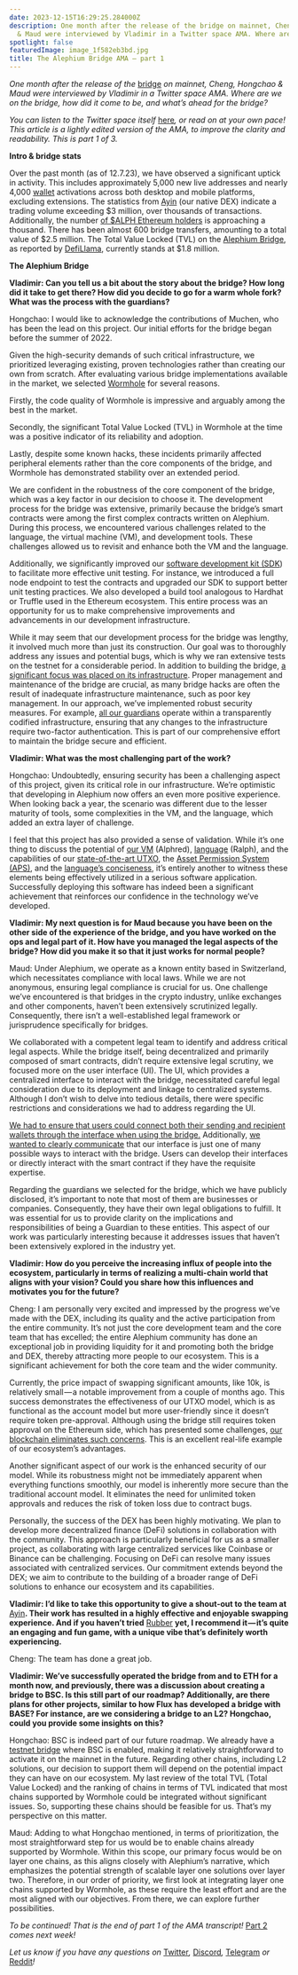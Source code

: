 ```yaml
---
date: 2023-12-15T16:29:25.284000Z
description: One month after the release of the bridge on mainnet, Cheng, Hongchao
  & Maud were interviewed by Vladimir in a Twitter space AMA. Where are…
spotlight: false
featuredImage: image_1f582eb3bd.jpg
title: The Alephium Bridge AMA — part 1
---
```


_One month after the release of the_ [bridge](https://bridge.alephium.org/#/transfer) _on mainnet, Cheng, Hongchao & Maud were interviewed by Vladimir in a Twitter space AMA. Where are we on the bridge, how did it come to be, and what’s ahead for the bridge?_

_You can listen to the Twitter space itself_ [here](https://twitter.com/i/spaces/1mrGmydQreMGy)_, or read on at your own pace! This article is a lightly edited version of the AMA, to improve the clarity and readability. This is part 1 of 3._

**Intro & bridge stats**

Over the past month (as of 12.7.23), we have observed a significant uptick in activity. This includes approximately 5,000 new live addresses and nearly 4,000 [wallet](/wallets) activations across both desktop and mobile platforms, excluding extensions. The statistics from [Ayin](https://ayin.app/) (our native DEX) indicate a trading volume exceeding \$3 million, over thousands of transactions. Additionally, the number [of $ALPH Ethereum holders](https://etherscan.io/token/0x590f820444fa3638e022776752c5eef34e2f89a6) is approaching a thousand. There has been almost 600 bridge transfers, amounting to a total value of \$2.5 million. The Total Value Locked (TVL) on the [Alephium Bridge](https://bridge.alephium.org/#/transfer), as reported by [DefiLlama](https://defillama.com/protocol/alephium-bridge), currently stands at \$1.8 million.

**The Alephium Bridge**

**Vladimir: Can you tell us a bit about the story about the bridge? How long did it take to get there? How did you decide to go for a warm whole fork? What was the process with the guardians?**

Hongchao: I would like to acknowledge the contributions of Muchen, who has been the lead on this project. Our initial efforts for the bridge began before the summer of 2022.

Given the high-security demands of such critical infrastructure, we prioritized leveraging existing, proven technologies rather than creating our own from scratch. After evaluating various bridge implementations available in the market, we selected [Wormhole](https://docs.wormhole.com/wormhole/) for several reasons.

Firstly, the code quality of Wormhole is impressive and arguably among the best in the market.

Secondly, the significant Total Value Locked (TVL) in Wormhole at the time was a positive indicator of its reliability and adoption.

Lastly, despite some known hacks, these incidents primarily affected peripheral elements rather than the core components of the bridge, and Wormhole has demonstrated stability over an extended period.

We are confident in the robustness of the core component of the bridge, which was a key factor in our decision to choose it. The development process for the bridge was extensive, primarily because the bridge’s smart contracts were among the first complex contracts written on Alephium. During this process, we encountered various challenges related to the language, the virtual machine (VM), and development tools. These challenges allowed us to revisit and enhance both the VM and the language.

Additionally, we significantly improved our [software development kit (SDK](https://github.com/alephium/alephium-web3)) to facilitate more effective unit testing. For instance, we introduced a full node endpoint to test the contracts and upgraded our SDK to support better unit testing practices. We also developed a build tool analogous to Hardhat or Truffle used in the Ethereum ecosystem. This entire process was an opportunity for us to make comprehensive improvements and advancements in our development infrastructure.

While it may seem that our development process for the bridge was lengthy, it involved much more than just its construction. Our goal was to thoroughly address any issues and potential bugs, which is why we ran extensive tests on the testnet for a considerable period. In addition to building the bridge, [a significant focus was placed on its infrastructure](/news/post/the-alephium-bridge-a787d90b2e4a). Proper management and maintenance of the bridge are crucial, as many bridge hacks are often the result of inadequate infrastructure maintenance, such as poor key management. In our approach, we’ve implemented robust security measures. For example, [all our guardians](https://twitter.com/alephium/status/1716858711493493013) operate within a transparently codified infrastructure, ensuring that any changes to the infrastructure require two-factor authentication. This is part of our comprehensive effort to maintain the bridge secure and efficient.

**Vladimir: What was the most challenging part of the work?**

Hongchao: Undoubtedly, ensuring security has been a challenging aspect of this project, given its critical role in our infrastructure. We’re optimistic that developing in Alephium now offers an even more positive experience. When looking back a year, the scenario was different due to the lesser maturity of tools, some complexities in the VM, and the language, which added an extra layer of challenge.

I feel that this project has also provided a sense of validation. While it’s one thing to discuss the potential of [our VM](/news/post/meet-alphred-a-virtual-machine-like-no-others-85ce86540025) (Alphred), [language](https://docs.alephium.org/ralph/getting-started) (Ralph), and the capabilities of our [state-of-the-art UTXO](/news/post/an-introduction-to-the-stateful-utxo-model-8de3b0f76749), the [Asset Permission System (APS)](/news/post/alephiums-aps-eliminating-evm-token-approval-risks-5407e7e70a33), and the [language’s conciseness](https://twitter.com/alephium/status/1643961985841905664), it’s entirely another to witness these elements being effectively utilized in a serious software application. Successfully deploying this software has indeed been a significant achievement that reinforces our confidence in the technology we’ve developed.

**Vladimir: My next question is for Maud because you have been on the other side of the experience of the bridge, and you have worked on the ops and legal part of it. How have you managed the legal aspects of the bridge? How did you make it so that it just works for normal people?**

Maud: Under Alephium, we operate as a known entity based in Switzerland, which necessitates compliance with local laws. While we are not anonymous, ensuring legal compliance is crucial for us. One challenge we’ve encountered is that bridges in the crypto industry, unlike exchanges and other components, haven’t been extensively scrutinized legally. Consequently, there isn’t a well-established legal framework or jurisprudence specifically for bridges.

We collaborated with a competent legal team to identify and address critical legal aspects. While the bridge itself, being decentralized and primarily composed of smart contracts, didn’t require extensive legal scrutiny, we focused more on the user interface (UI). The UI, which provides a centralized interface to interact with the bridge, necessitated careful legal consideration due to its deployment and linkage to centralized systems. Although I don’t wish to delve into tedious details, there were specific restrictions and considerations we had to address regarding the UI.

[We had to ensure that users could connect both their sending and recipient wallets through the interface when using the bridge.](/news/post/alephiumalephium-bridge-the-tutorial-28e7b92b339a) Additionally, [we wanted to clearly communicate](/news/post/the-alephium-bridge-a787d90b2e4a) that our interface is just one of many possible ways to interact with the bridge. Users can develop their interfaces or directly interact with the smart contract if they have the requisite expertise.

Regarding the guardians we selected for the bridge, which we have publicly disclosed, it’s important to note that most of them are businesses or companies. Consequently, they have their own legal obligations to fulfill. It was essential for us to provide clarity on the implications and responsibilities of being a Guardian to these entities. This aspect of our work was particularly interesting because it addresses issues that haven’t been extensively explored in the industry yet.

**Vladimir: How do you perceive the increasing influx of people into the ecosystem, particularly in terms of realizing a multi-chain world that aligns with your vision? Could you share how this influences and motivates you for the future?**

Cheng: I am personally very excited and impressed by the progress we’ve made with the DEX, including its quality and the active participation from the entire community. It’s not just the core development team and the core team that has excelled; the entire Alephium community has done an exceptional job in providing liquidity for it and promoting both the bridge and DEX, thereby attracting more people to our ecosystem. This is a significant achievement for both the core team and the wider community.

Currently, the price impact of swapping significant amounts, like 10k, is relatively small — a notable improvement from a couple of months ago. This success demonstrates the effectiveness of our UTXO model, which is as functional as the account model but more user-friendly since it doesn’t require token pre-approval. Although using the bridge still requires token approval on the Ethereum side, which has presented some challenges, [our blockchain eliminates such concerns](https://twitter.com/alephium/status/1673354565801091074). This is an excellent real-life example of our ecosystem’s advantages.

Another significant aspect of our work is the enhanced security of our model. While its robustness might not be immediately apparent when everything functions smoothly, our model is inherently more secure than the traditional account model. It eliminates the need for unlimited token approvals and reduces the risk of token loss due to contract bugs.

Personally, the success of the DEX has been highly motivating. We plan to develop more decentralized finance (DeFi) solutions in collaboration with the community. This approach is particularly beneficial for us as a smaller project, as collaborating with large centralized services like Coinbase or Binance can be challenging. Focusing on DeFi can resolve many issues associated with centralized services. Our commitment extends beyond the DEX; we aim to contribute to the building of a broader range of DeFi solutions to enhance our ecosystem and its capabilities.

**Vladimir: I’d like to take this opportunity to give a shout-out to the team at** [Ayin](http://ayin.app)**. Their work has resulted in a highly effective and enjoyable swapping experience. And if you haven’t tried** [Rubber](https://docs.ayin.app/ayin/rubber) **yet, I recommend it — it’s quite an engaging and fun game, with a unique vibe that’s definitely worth experiencing.**

Cheng: The team has done a great job.

**Vladimir: We’ve successfully operated the bridge from and to ETH for a month now, and previously, there was a discussion about creating a bridge to BSC. Is this still part of our roadmap? Additionally, are there plans for other projects, similar to how Flux has developed a bridge with BASE? For instance, are we considering a bridge to an L2? Hongchao, could you provide some insights on this?**

Hongchao: BSC is indeed part of our future roadmap. We already have a [testnet bridge](https://testnet.bridge.alephium.org/) where BSC is enabled, making it relatively straightforward to activate it on the mainnet in the future. Regarding other chains, including L2 solutions, our decision to support them will depend on the potential impact they can have on our ecosystem. My last review of the total TVL (Total Value Locked) and the ranking of chains in terms of TVL indicated that most chains supported by Wormhole could be integrated without significant issues. So, supporting these chains should be feasible for us. That’s my perspective on this matter.

Maud: Adding to what Hongchao mentioned, in terms of prioritization, the most straightforward step for us would be to enable chains already supported by Wormhole. Within this scope, our primary focus would be on layer one chains, as this aligns closely with Alephium’s narrative, which emphasizes the potential strength of scalable layer one solutions over layer two. Therefore, in our order of priority, we first look at integrating layer one chains supported by Wormhole, as these require the least effort and are the most aligned with our objectives. From there, we can explore further possibilities.

_To be continued! That is the end of part 1 of the AMA transcript!_ [Part 2](/news/post/bridge-ama-the-alephium-bridge-part-2-the-roadmap-d18e312df102) _comes next week!_

_Let us know if you have any questions on_ [Twitter](https://twitter.com/alephium)_,_ [Discord](/discord)_,_ [Telegram](https://t.me/alephiumgroup) _or_ [Reddit](https://www.reddit.com/r/Alephium/)_!_
